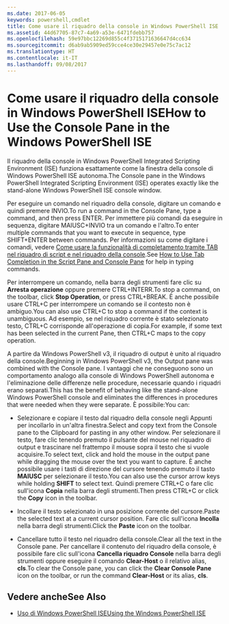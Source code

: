 ```yaml
---
ms.date: 2017-06-05
keywords: powershell,cmdlet
title: Come usare il riquadro della console in Windows PowerShell ISE
ms.assetid: 44d67705-87c7-4a69-a53e-6471fdebb757
ms.openlocfilehash: 59e97bbc12269d855c4f3715171636647d4cc634
ms.sourcegitcommit: d6ab9ab5909ed59cce4ce30e29457e0e75c7ac12
ms.translationtype: HT
ms.contentlocale: it-IT
ms.lasthandoff: 09/08/2017
---
```

# <a name="how-to-use-the-console-pane-in-the-windows-powershell-ise"></a><span data-ttu-id="d9023-103">Come usare il riquadro della console in Windows PowerShell ISE</span><span class="sxs-lookup"><span data-stu-id="d9023-103">How to Use the Console Pane in the Windows PowerShell ISE</span></span>
<span data-ttu-id="d9023-104">Il riquadro della console in Windows PowerShell Integrated Scripting Environment (ISE) funziona esattamente come la finestra della console di Windows PowerShell ISE autonoma.</span><span class="sxs-lookup"><span data-stu-id="d9023-104">The Console pane in the Windows PowerShell Integrated Scripting Environment (ISE) operates exactly like the stand-alone Windows PowerShell ISE console window.</span></span>

<span data-ttu-id="d9023-105">Per eseguire un comando nel riquadro della console, digitare un comando e quindi premere INVIO.</span><span class="sxs-lookup"><span data-stu-id="d9023-105">To run a command in the Console Pane, type a command, and then press ENTER.</span></span> <span data-ttu-id="d9023-106">Per immettere più comandi da eseguire in sequenza, digitare MAIUSC+INVIO tra un comando e l'altro.</span><span class="sxs-lookup"><span data-stu-id="d9023-106">To enter multiple commands that you want to execute in sequence, type SHIFT+ENTER between commands.</span></span> <span data-ttu-id="d9023-107">Per informazioni su come digitare i comandi, vedere [Come usare la funzionalità di completamento tramite TAB nel riquadro di script e nel riquadro della console](How-to-Use-Tab-Completion-in-the-Script-Pane-and-Console-Pane.md).</span><span class="sxs-lookup"><span data-stu-id="d9023-107">See [How to Use Tab Completion in the Script Pane and Console Pane](How-to-Use-Tab-Completion-in-the-Script-Pane-and-Console-Pane.md) for help in typing commands.</span></span>

<span data-ttu-id="d9023-108">Per interrompere un comando, nella barra degli strumenti fare clic su **Arresta operazione** oppure premere CTRL+INTERR.</span><span class="sxs-lookup"><span data-stu-id="d9023-108">To stop a command, on the toolbar, click **Stop Operation**, or press CTRL+BREAK.</span></span> <span data-ttu-id="d9023-109">È anche possibile usare CTRL+C per interrompere un comando se il contesto non è ambiguo.</span><span class="sxs-lookup"><span data-stu-id="d9023-109">You can also use CTRL+C to stop a command if the context is unambiguous.</span></span> <span data-ttu-id="d9023-110">Ad esempio, se nel riquadro corrente è stato selezionato testo, CTRL+C corrisponde all'operazione di copia.</span><span class="sxs-lookup"><span data-stu-id="d9023-110">For example, if some text has been selected in the current Pane, then CTRL+C maps to the copy operation.</span></span>

<span data-ttu-id="d9023-111">A partire da Windows PowerShell v3, il riquadro di output è unito al riquadro della console.</span><span class="sxs-lookup"><span data-stu-id="d9023-111">Beginning in Windows PowerShell v3, the Output pane was combined with the Console pane.</span></span> <span data-ttu-id="d9023-112">I vantaggi che ne conseguono sono un comportamento analogo alla console di Windows PowerShell autonoma e l'eliminazione delle differenze nelle procedure, necessarie quando i riquadri erano separati.</span><span class="sxs-lookup"><span data-stu-id="d9023-112">This has the benefit of behaving like the stand-alone Windows PowerShell console and eliminates the differences in procedures that were needed when they were separate.</span></span> <span data-ttu-id="d9023-113">È possibile:</span><span class="sxs-lookup"><span data-stu-id="d9023-113">You can:</span></span>

- <span data-ttu-id="d9023-114">Selezionare e copiare il testo dal riquadro della console negli Appunti per incollarlo in un'altra finestra.</span><span class="sxs-lookup"><span data-stu-id="d9023-114">Select and copy text from the Console pane to the Clipboard for pasting in any other window.</span></span> <span data-ttu-id="d9023-115">Per selezionare il testo, fare clic tenendo premuto il pulsante del mouse nel riquadro di output e trascinare nel frattempo il mouse sopra il testo che si vuole acquisire.</span><span class="sxs-lookup"><span data-stu-id="d9023-115">To select text, click and hold the mouse in the output pane while dragging the mouse over the text you want to capture.</span></span> <span data-ttu-id="d9023-116">È anche possibile usare i tasti di direzione del cursore tenendo premuto il tasto **MAIUSC** per selezionare il testo.</span><span class="sxs-lookup"><span data-stu-id="d9023-116">You can also use the cursor arrow keys while holding **SHIFT** to select text.</span></span> <span data-ttu-id="d9023-117">Quindi premere CTRL+C o fare clic sull'icona **Copia** nella barra degli strumenti.</span><span class="sxs-lookup"><span data-stu-id="d9023-117">Then press CTRL+C or click the **Copy** icon in the toolbar.</span></span>

- <span data-ttu-id="d9023-118">Incollare il testo selezionato in una posizione corrente del cursore.</span><span class="sxs-lookup"><span data-stu-id="d9023-118">Paste the selected text at a current cursor position.</span></span> <span data-ttu-id="d9023-119">Fare clic sull'icona **Incolla** nella barra degli strumenti.</span><span class="sxs-lookup"><span data-stu-id="d9023-119">Click the **Paste** icon on the toolbar.</span></span>

- <span data-ttu-id="d9023-120">Cancellare tutto il testo nel riquadro della console.</span><span class="sxs-lookup"><span data-stu-id="d9023-120">Clear all the text in the Console pane.</span></span> <span data-ttu-id="d9023-121">Per cancellare il contenuto del riquadro della console, è possibile fare clic sull'icona **Cancella riquadro Console** nella barra degli strumenti oppure eseguire il comando **Clear-Host** o il relativo alias, **cls**.</span><span class="sxs-lookup"><span data-stu-id="d9023-121">To clear the Console pane, you can click the **Clear Console Pane** icon on the toolbar, or run the command **Clear-Host** or its alias, **cls**.</span></span>

## <a name="see-also"></a><span data-ttu-id="d9023-122">Vedere anche</span><span class="sxs-lookup"><span data-stu-id="d9023-122">See Also</span></span>
- [<span data-ttu-id="d9023-123">Uso di Windows PowerShell ISE</span><span class="sxs-lookup"><span data-stu-id="d9023-123">Using the Windows PowerShell ISE</span></span>](Using-the-Windows-PowerShell-ISE.md)

